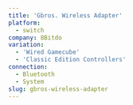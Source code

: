 ```yaml
---
title: 'Gbros. Wireless Adapter'
platform:
  - switch
company: 8Bitdo
variation:
  - 'Wired Gamecube'
  - 'Classic Edition Controllers'
connection:
  - Bluetooth
  - System
slug: gbros-wireless-adapter
---
```

